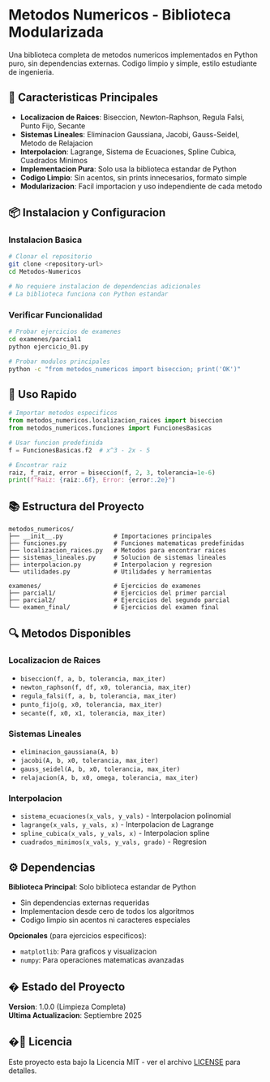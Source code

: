 # Metodos Numericos - Biblioteca Modularizada

Una biblioteca completa de metodos numericos implementados en Python puro, sin dependencias externas. Codigo limpio y simple, estilo estudiante de ingenieria.

## 🚀 Caracteristicas Principales

- **Localizacion de Raices**: Biseccion, Newton-Raphson, Regula Falsi, Punto Fijo, Secante
- **Sistemas Lineales**: Eliminacion Gaussiana, Jacobi, Gauss-Seidel, Metodo de Relajacion
- **Interpolacion**: Lagrange, Sistema de Ecuaciones, Spline Cubica, Cuadrados Minimos
- **Implementacion Pura**: Solo usa la biblioteca estandar de Python
- **Codigo Limpio**: Sin acentos, sin prints innecesarios, formato simple
- **Modularizacion**: Facil importacion y uso independiente de cada metodo

## 📦 Instalacion y Configuracion

### Instalacion Basica
```bash
# Clonar el repositorio
git clone <repository-url>
cd Metodos-Numericos

# No requiere instalacion de dependencias adicionales
# La biblioteca funciona con Python estandar
```

### Verificar Funcionalidad
```bash
# Probar ejercicios de examenes
cd examenes/parcial1
python ejercicio_01.py

# Probar modulos principales
python -c "from metodos_numericos import biseccion; print('OK')"
```

## 🔧 Uso Rapido

```python
# Importar metodos especificos
from metodos_numericos.localizacion_raices import biseccion
from metodos_numericos.funciones import FuncionesBasicas

# Usar funcion predefinida
f = FuncionesBasicas.f2  # x^3 - 2x - 5

# Encontrar raiz
raiz, f_raiz, error = biseccion(f, 2, 3, tolerancia=1e-6)
print(f"Raiz: {raiz:.6f}, Error: {error:.2e}")
```

## 📚 Estructura del Proyecto

```
metodos_numericos/
├── __init__.py              # Importaciones principales
├── funciones.py             # Funciones matematicas predefinidas
├── localizacion_raices.py   # Metodos para encontrar raices
├── sistemas_lineales.py     # Solucion de sistemas lineales
├── interpolacion.py         # Interpolacion y regresion
└── utilidades.py            # Utilidades y herramientas

examenes/                    # Ejercicios de examenes
├── parcial1/                # Ejercicios del primer parcial
├── parcial2/                # Ejercicios del segundo parcial
└── examen_final/            # Ejercicios del examen final
```

## 🔍 Metodos Disponibles

### Localizacion de Raices
- `biseccion(f, a, b, tolerancia, max_iter)`
- `newton_raphson(f, df, x0, tolerancia, max_iter)`
- `regula_falsi(f, a, b, tolerancia, max_iter)`
- `punto_fijo(g, x0, tolerancia, max_iter)`
- `secante(f, x0, x1, tolerancia, max_iter)`

### Sistemas Lineales
- `eliminacion_gaussiana(A, b)`
- `jacobi(A, b, x0, tolerancia, max_iter)`
- `gauss_seidel(A, b, x0, tolerancia, max_iter)`
- `relajacion(A, b, x0, omega, tolerancia, max_iter)`

### Interpolacion
- `sistema_ecuaciones(x_vals, y_vals)` - Interpolacion polinomial
- `lagrange(x_vals, y_vals, x)` - Interpolacion de Lagrange
- `spline_cubica(x_vals, y_vals, x)` - Interpolacion spline
- `cuadrados_minimos(x_vals, y_vals, grado)` - Regresion

## ⚙️ Dependencias

**Biblioteca Principal**: Solo biblioteca estandar de Python
- Sin dependencias externas requeridas
- Implementacion desde cero de todos los algoritmos
- Codigo limpio sin acentos ni caracteres especiales

**Opcionales** (para ejercicios especificos):
- `matplotlib`: Para graficos y visualizacion
- `numpy`: Para operaciones matematicas avanzadas

## � Estado del Proyecto

**Version**: 1.0.0 (Limpieza Completa)  
**Ultima Actualizacion**: Septiembre 2025

## �📄 Licencia

Este proyecto esta bajo la Licencia MIT - ver el archivo [LICENSE](LICENSE) para detalles.

